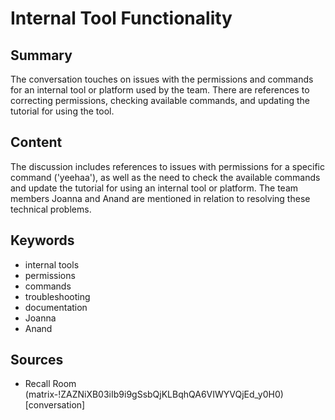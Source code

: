 # Internal Tool Functionality

## Summary
The conversation touches on issues with the permissions and commands for an internal tool or platform used by the team. There are references to correcting permissions, checking available commands, and updating the tutorial for using the tool.

## Content
The discussion includes references to issues with permissions for a specific command ('yeehaa'), as well as the need to check the available commands and update the tutorial for using an internal tool or platform. The team members Joanna and Anand are mentioned in relation to resolving these technical problems.

## Keywords

- internal tools
- permissions
- commands
- troubleshooting
- documentation
- Joanna
- Anand

## Sources

- Recall Room (matrix-!ZAZNiXB03iIb9i9gSsbQjKLBqhQA6VIWYVQjEd_y0H0) [conversation]